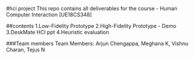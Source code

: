 #hci project
This repo contains all deliverables for the course - Human Computer Interaction [UE18CS348]

##contents
1.Low-Fidelity Prototype
2.High-Fidelity Prototype - Demo
3.DeskMate HCI ppt
4.Heuristic evaluation

###Team members
Team Members:
Arjun Chengappa,
Meghana K,
Vishnu Charan,
Tejus N

